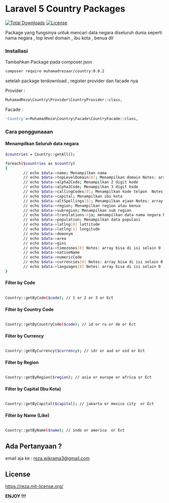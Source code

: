 # Laravel 5 Country Packages

[![Total Downloads](https://poser.pugx.org/muhamadrezaar/country/d/total.svg)](https://packagist.org/packages/muhamadrezaar/country)
[![License](https://poser.pugx.org/muhamadrezaar/country/license.svg)](https://packagist.org/packages/muhamadrezaar/country)


Package yang fungsinya untuk mencari data negara diseluruh dunia
seperti nama negara , top level domain , ibu kota  , benua dll

### Installasi

Tambahkan Package pada composer.json
```sh
composer require muhamadrezaar/country:0.0.2
```
setelah package terdownload , register  provider  dan facade nya

Provider :
```sh
MuhamadReza\Country\Provider\CountryProvider::class,
```
Facade :
```sh
'Country'=>MuhamadReza\Country\Facade\CountryFacade::class,
```

### Cara penggunaaan

#### Menampilkan Seluruh data negara

``` sh 
$countries = Country::getAll();

foreach($countries as $country)
{
		// echo $data->name; Menampilkan nama 
		// echo $data->topLevelDomain[0]; Menampilkan domain Notes: array bisa di isi selain 0 , tergantung banyaknya informasi data
		// echo $data->alpha2Code; Menampilkan 2 digit kode 
		// echo $data->alpha3Code; Menampilkan 3 digit kode 
		// echo $data->callingCodes[0]; Menampilkan kode telpon  Notes: array bisa di isi selain 0 , tergantung banyaknya informasi data
		// echo $data->capital; Menampilkan ibu kota 
		// echo $data->altSpellings[0]; Menampilkan ejaan Notes: array bisa di isi selain 0 , tergantung banyaknya informasi data
		// echo $data->region; Menampilkan region atau benua
		// echo $data->subregion; Menampilkan sub region
		// echo $data->translations->ja; menampilkan data nama negara berdasarkan ejaan negara lain tersedia beberapa negara : ->ja,->de,->es,->fr,->it
		// echo $data->population; Menampilkan data populasi
		// echo $data->latlng[0] lattitude
		// echo $data->latlng[1] longitude
		// echo $data->demonym 
		// echo $data->area 
		// echo $data->gini 
		// echo $data->timezones[0] Notes: array bisa di isi selain 0 , tergantung banyaknya informasi data
		// echo $data->nativeName 
		// echo $data->numericCode 
		// echo $data->currencies[0] Notes: array bisa di isi selain 0 , tergantung banyaknya informasi data
		// echo $data->languages[0] Notes: array bisa di isi selain 0 , tergantung banyaknya informasi data
}

```

#### Filter by Code

``` sh

Country::getByCode($code); // 1 or 2 or 3 or Ect

```

#### Filter by Country Code

``` sh

Country::getByCountryCode($code); // id or ru or de or Ect

```

#### Filter by Currency

``` sh

Country::getByCurrency($currency); // idr or aud or usd or Ect

```

#### Filter by Region

``` sh

Country::getByRegion($region); // asia or europe or africa or Ect

```

#### Filter by Capital (Ibu Kota)

``` sh

Country::getByCapital($capital); // jakarta or mexico city  or Ect

```

#### Filter by Name (Like)

``` sh

Country::getByName($name); // indo or america  or Ect
```

## Ada Pertanyaan ?

email aja ke : reza.wikrama3@gmail.com

## License

https://reza.mit-license.org/

**ENJOY !!!**